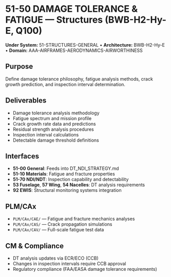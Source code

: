 # 51-50 DAMAGE TOLERANCE & FATIGUE — Structures (BWB-H2-Hy-E, Q100)

**Under System:** 51-STRUCTURES-GENERAL • **Architecture:** BWB-H2-Hy-E • **Domain:** AAA-AIRFRAMES-AERODYNAMICS-AIRWORTHINESS

## Purpose
Define damage tolerance philosophy, fatigue analysis methods, crack growth prediction, and inspection interval determination.

## Deliverables
- Damage tolerance analysis methodology
- Fatigue spectrum and mission profile
- Crack growth rate data and predictions
- Residual strength analysis procedures
- Inspection interval calculations
- Detectable damage threshold definitions

## Interfaces
- **51-00 General**: Feeds into DT_NDI_STRATEGY.md
- **51-10 Materials**: Fatigue and fracture properties
- **51-70 NDI/NDT**: Inspection capability and detectability
- **53 Fuselage**, **57 Wing**, **54 Nacelles**: DT analysis requirements
- **92 EWIS**: Structural monitoring systems integration

## PLM/CAx
- `PLM/CAx/CAE/` — Fatigue and fracture mechanics analyses
- `PLM/CAx/CAS/` — Crack propagation simulations
- `PLM/CAx/CAV/` — Full-scale fatigue test data

## CM & Compliance
- DT analysis updates via ECR/ECO (CCB)
- Changes in inspection intervals require CCB approval
- Regulatory compliance (FAA/EASA damage tolerance requirements)
